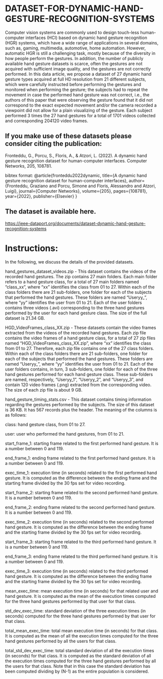 # DATASET-FOR-DYNAMIC-HAND-GESTURE-RECOGNITION-SYSTEMS
Computer vision systems are commonly used to design touch-less human-computer interfaces (HCI) based on dynamic hand gesture recognition (HGR) systems, which have a wide range of applications in several domains, such as, gaming, multimedia, automotive, home automation. However, automatic HGR is still a challenging task, mostly because of the diversity in how people perform the gestures. In addition, the number of publicly available hand gesture datasets is scarce, often the gestures are not acquired with sufficient image quality, and the gestures are not correctly performed. In this data article, we propose a dataset of 27 dynamic hand gesture types acquired at full HD resolution from 21 different subjects, which were carefully instructed before performing the gestures and monitored when performing the gesture; the subjects had to repeat the movement in case the performed hand gesture was not correct, i.e., the authors of this paper that were observing the gesture found that it did not correspond to the exact expected movement and/or the camera recorded a viewpoint did not allow for a plain visualizing of the gesture. Each subject performed 3 times the 27 hand gestures for a total of 1701 videos collected and corresponding 204120 video frames.
## If you make use of these datasets please consider citing the publication:
  Fronteddu, G., Porcu, S., Floris, A., & Atzori, L. (2022). A dynamic hand gesture recognition dataset for human-computer interfaces. Computer Networks, 205, 108781.
  
  bibtex format:
  @article{fronteddu2022dynamic,
  title={A dynamic hand gesture recognition dataset for human-computer interfaces},
  author={Fronteddu, Graziano and Porcu, Simone and Floris, Alessandro and Atzori, Luigi},
  journal={Computer Networks},
  volume={205},
  pages={108781},
  year={2022},
  publisher={Elsevier}
  }

## The dataset is available here.
https://ieee-dataport.org/documents/dataset-dynamic-hand-gesture-recognition-systems


# Instructions: 
In the following, we discuss the details of the provided datasets.

hand_gestures_dataset_videos.zip - This dataset contains the videos of the recorded hand gestures. The zip contains 27 main folders. Each main folder refers to a hand gesture class, for a total of 27 main folders named “class_xx”, where “xx” identifies the class from 01 to 27. Within each of the class folders there are 21 sub-folders, one folder for each of the subjects that performed the hand gestures. These folders are named “Useryy_”, where “yy” identifies the user from 01 to 21. Each of the user folders contains three videos (.avi) corresponding to the three hand gestures performed by the user for each hand gesture class. The size of the full dataset is 21.34 GB.

 

HGD_VideoFrames_class_XX.zip - These datasets contain the video frames extracted from the videos of the recorded hand gestures. Each zip file contains the video frames of a hand gesture class, for a total of 27 zip files named “HGD_VideoFrames_class_XX.zip”, where “xx” identifies the class from 01 to 27. Therefore, each zip file contains one of the 27 class folders. Within each of the class folders there are 21 sub-folders, one folder for each of the subjects that performed the hand gestures. These folders are named “Useryy_”, where “yy” identifies the user from 01 to 21. Each of the user folders contains, in turn, 3 sub-folders, one folder for each of the three hand gestures performed for each hand gesture class. These sub-folders are named, respectively, “Useryy_1”, “Useryy_2”, and “Useryy_3”, and contain 120 video frames (.png) extracted from the corresponding video. The size of each zip file is about 9 GB.

 

hand_gesture_timing_stats.csv - This dataset contains timing information regarding the gestures performed by the subjects. The size of this dataset is 36 KB. It has 567 records plus the header. The meaning of the columns is as follows:

class: hand gesture class, from 01 to 27.

user: user who performed the hand gestures, from 01 to 21.

start_frame_1: starting frame related to the first performed hand gesture. It is a number between 0 and 119.

end_frame_1: ending frame related to the first performed hand gesture. It is a number between 0 and 119.

exec_time_1: execution time (in seconds) related to the first performed hand gesture. It is computed as the difference between the ending frame and the starting frame divided by the 30 fps set for video recording.

start_frame_2: starting frame related to the second performed hand gesture. It is a number between 0 and 119.

end_frame_2: ending frame related to the second performed hand gesture. It is a number between 0 and 119.

exec_time_2: execution time (in seconds) related to the second performed hand gesture. It is computed as the difference between the ending frame and the starting frame divided by the 30 fps set for video recording.

start_frame_3: starting frame related to the third performed hand gesture. It is a number between 0 and 119.

end_frame_3: ending frame related to the third performed hand gesture. It is a number between 0 and 119.

exec_time_3: execution time (in seconds) related to the third performed hand gesture. It is computed as the difference between the ending frame and the starting frame divided by the 30 fps set for video recording.

mean_exec_time: mean execution time (in seconds) for that related user and hand gesture. It is computed as the mean of the execution times computed for the three hand gestures performed by that user for that class.

std_dev_exec_time: standard deviation of the three execution times (in seconds) computed for the three hand gestures performed by that user for that class.

total_mean_exec_time: total mean execution time (in seconds) for that class. It is computed as the mean of all the execution times computed for the three hand gestures performed by all the users for that class.

total_std_dev_exec_time: total standard deviation of all the execution times (in seconds) for that class. It is computed as the standard deviation of all the execution times computed for the three hand gestures performed by all the users for that class. Note that in this case the standard deviation has been computed dividing by (N-1) as the entire population is considered.
